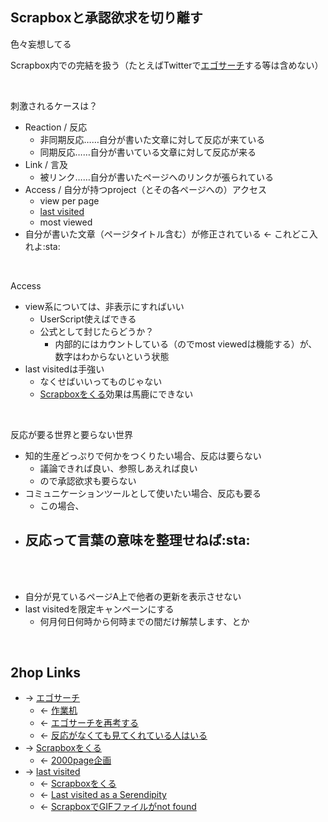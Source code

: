 ## Scrapboxと承認欲求を切り離す
色々妄想してる

Scrapbox内での完結を扱う（たとえばTwitterで[エゴサーチ](エゴサーチ.md)する等は含めない）

<br>

刺激されるケースは？

- Reaction / 反応
    - 非同期反応……自分が書いた文章に対して反応が来ている
    - 同期反応……自分が書いている文章に対して反応が来る
- Link / 言及
    - 被リンク……自分が書いたページへのリンクが張られている
- Access / 自分が持つproject（とその各ページへの）アクセス
    - view per page
    - [last visited](last_visited.md)
    - most viewed
- 自分が書いた文章（ページタイトル含む）が修正されている ← これどこ入れよ:sta:

<br>

Access

- view系については、非表示にすればいい
    - UserScript使えばできる
    - 公式として封じたらどうか？
        - 内部的にはカウントしている（のでmost viewedは機能する）が、数字はわからないという状態
- last visitedは手強い
    - なくせばいいってものじゃない
    - [Scrapboxをくる](Scrapboxをくる.md)効果は馬鹿にできない

<br>

反応が要る世界と要らない世界

- 知的生産どっぷりで何かをつくりたい場合、反応は要らない
    - 議論できれば良い、参照しあえれば良い
    - ので承認欲求も要らない
- コミュニケーションツールとして使いたい場合、反応も要る
    - この場合、
- 反応って言葉の意味を整理せねば:sta:
    - 

<br>

<br>

- 自分が見ているページA上で他者の更新を表示させない
- last visitedを限定キャンペーンにする
    - 何月何日何時から何時までの間だけ解禁します、とか

<br>

## 2hop Links
- → [エゴサーチ](エゴサーチ.md)
    - ← [作業机](作業机.md)
    - ← [エゴサーチを再考する](エゴサーチを再考する.md)
    - ← [反応がなくても見てくれている人はいる](反応がなくても見てくれている人はいる.md)
- → [Scrapboxをくる](Scrapboxをくる.md)
    - ← [2000page企画](2000page企画.md)
- → [last visited](last_visited.md)
    - ← [Scrapboxをくる](Scrapboxをくる.md)
    - ← [Last visited as a Serendipity](Last_visited_as_a_Serendipity.md)
    - ← [ScrapboxでGIFファイルがnot found](ScrapboxでGIFファイルがnot_found.md)
